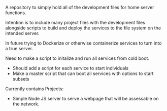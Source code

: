 A repository to simply hold all of the development files for home server functions.

Intention is to include many project files with the development files alongside scripts to build and deploy the services to the file system on the intended server.

In future trying to Dockerize or otherwise containerize services to turn into a true server.

Need to make a script to initalize and run all services from cold boot.
* Should add a script for each service to start individuals
* Make a master script that can boot all services with options to start subsets

Currently contains Projects:
* Simple Node JS server to serve a webpage that will be assessable on the network.
